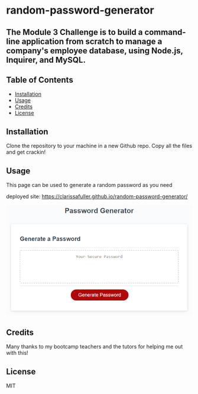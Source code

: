 # random-password-generator

## The Module 3 Challenge is to build a command-line application from scratch to manage a company's employee database, using Node.js, Inquirer, and MySQL.


## Table of Contents

- [Installation](#installation)
- [Usage](#usage)
- [Credits](#credits)
- [License](#license)

## Installation

Clone the repository to your machine in a new Github repo. Copy all the files and get crackin!

## Usage

This page can be used to generate a random password as you need

deployed site: https://clarissafuller.github.io/random-password-generator/

![alt text](assets/03-javascript-homework-demo.png)

  
## Credits

Many thanks to my bootcamp teachers and the tutors for helping me out with this!

## License

MIT
